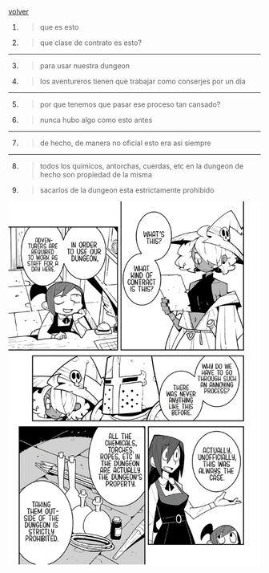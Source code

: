 [volver](./README.md)

1. > que es esto
2. > que clase de contrato es esto?
---
3. > para usar nuestra dungeon
4. > los aventureros tienen que trabajar como conserjes por un dia
---
5. > por que tenemos que pasar ese proceso tan cansado?
6. > nunca hubo algo como esto antes
---
7. > de hecho, de manera no oficial esto era asi siempre
---
8. > todos los quimicos, antorchas, cuerdas, etc en la dungeon de hecho son propiedad de la misma
9. > sacarlos de la dungeon esta estrictamente prohibido

<img src="./assets/10.jpeg" alt="Pagina" width="600"/>
